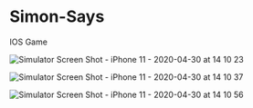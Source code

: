 # Simon-Says
IOS Game

![Simulator Screen Shot - iPhone 11 - 2020-04-30 at 14 10 23](https://user-images.githubusercontent.com/29823161/80704281-fecd3e00-8aec-11ea-8823-f077cf4edca8.png)

![Simulator Screen Shot - iPhone 11 - 2020-04-30 at 14 10 37](https://user-images.githubusercontent.com/29823161/80704288-012f9800-8aed-11ea-8906-9262adda8904.png)

![Simulator Screen Shot - iPhone 11 - 2020-04-30 at 14 10 56](https://user-images.githubusercontent.com/29823161/80704290-0260c500-8aed-11ea-9b98-278e442164fc.png)


